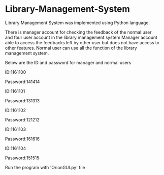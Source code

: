 # Library-Management-System

Library Management System was implemented using Python language. 

There is manager account for checking the feedback of the normal user and four user account in the library management system
Manager account able to access the feedbacks left by other user but does not have access to other features.
Normal user can use all the function of the library management system.

Below are the ID and password for manager and normal users 

ID:1161100

Password:141414


ID:1161101

Password:131313


ID:1161102

Password:121212


ID:1161103

Password:161616


ID:1161104

Password:151515


Run the program with 'OrionGUI.py' file
